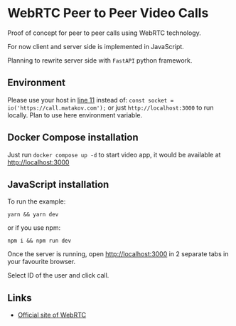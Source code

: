 # WebRTC Peer to Peer Video Calls

Proof of concept for peer to peer calls using WebRTC technology.

For now client and server side is implemented in JavaScript.

Planning to rewrite server side with `FastAPI` python framework.

## Environment

Please use your host in [line 11](public/index.css) instead of:
`const socket = io('https://call.matakov.com');` or just `http://localhost:3000` to run locally. Plan to use here environment variable.

## Docker Compose installation

Just run `docker compose up -d` to start video app, it would be available at [http://localhost:3000](http://localhost:3000)

## JavaScript installation

To run the example:

`yarn && yarn dev`
 
 or if you use npm:
 
 `npm i && npm run dev`
 
 Once the server is running, open [http://localhost:3000](http://localhost:3000) in 2 separate tabs in your favourite browser.
 
 Select ID of the user and click call.

## Links

- [Official site of WebRTC](https://webrtc.github.io/)